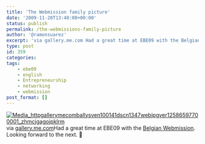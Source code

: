 ```yaml
---
title: 'The Webmission family picture'
date: '2009-11-20T13:40:00+00:00'
status: publish
permalink: /the-webmissions-family-picture
author: '@ramonsuarez'
excerpt: 'via gallery.me.com Had a great time at EBE09 with the Belgian Webmission. Looking forward to the next. :)'
type: post
id: 359
categories:
tags:
    - ebe09
    - english
    - Entrepreneurship
    - networking
    - webmission
post_format: []
---
```

[![Media_httpgallerymecomballysven100141dscn1347webjpgver12586597700001_zhmcjgagojpklrm](/uploads/2009/11/media_httpgallerymecomballysven100141dscn1347webjpgver12586597700001_zhmcjgagojpklrm-scaled1000.jpg?w=300)](/uploads/2009/11/media_httpgallerymecomballysven100141dscn1347webjpgver12586597700001_zhmcjgagojpklrm-scaled1000.jpg)via [gallery.me.com](http://gallery.me.com/ballysven#100141/DSCN1347&bgcolor=black)Had a great time at EBE09 with the [Belgian Webmission](http://wiki.webmission.be/ebe09). Looking forward to the next. 🙂


